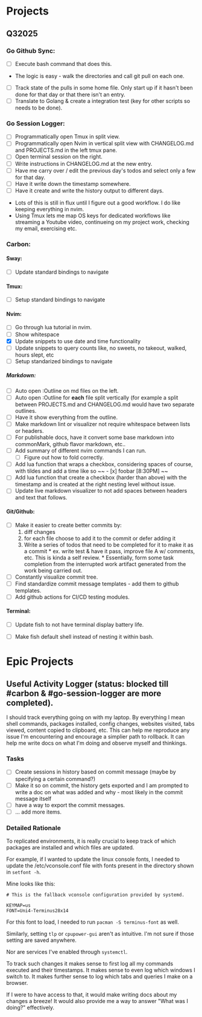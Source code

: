 # Projects
## Q32025
### Go Github Sync:
- [ ] Execute bash command that does this.
* The logic is easy - walk the directories and call git
  pull on each one.
- [ ] Track state of the pulls in some home file. Only
  start up if it hasn't been done for that day or that
  there isn't an entry.
- [ ] Translate to Golang & create a integration test
  (key for other scripts so needs to be done).

### Go Session Logger:
- [ ] Programmatically open Tmux in split view.
- [ ] Programmatically open Nvim in vertical split view with
  CHANGELOG.md and PROJECTS.md in the left tmux pane.
- [ ] Open terminal session on the right.
- [ ] Write instructions in CHANGELOG.md at the new
  entry.
- [ ] Have me carry over / edit the previous day's todos
  and select only a few for that day.
- [ ] Have it write down the timestamp somewhere.
- [ ] Have it create and write the history output to
  different days.

* Lots of this is still in flux until I figure out a
  good workflow. I do like keeping everything in nvim.
* Using Tmux lets me map OS keys for dedicated workflows
  like streaming a Youtube video, continueing on my
  project work, checking my email, exercising etc.

### Carbon:
#### Sway:
- [ ] Update standard bindings to navigate 
#### Tmux:
- [ ] Setup standard bindings to navigate 
#### Nvim:
- [ ] Go through lua tutorial in nvim.
- [ ] Show whitespace
- [x] Update snippets to use date and time
  functionality
- [ ] Update snippets to query counts like,
  no sweets, no takeout, walked, hours
  slept, etc
- [ ] Setup standarized bindings to navigate
##### Markdown:
- [ ] Auto open :Outline on md files on the left.
- [ ] Auto open :Outline for **each** file split vertically (for
  example a split between PROJECTS.md and CHANGELOG.md would have
  two separate outlines.
- [ ] Have it show everything from the outline.
- [ ] Make markdown lint or visualizer not require whitespace between lists or headers.
- [ ] For publishable docs, have it convert some base markdown into commonMark, github flavor markdown, etc..
- [ ] Add summary of different nvim commands I can run.
  - [ ] Figure out how to fold correctly.
- [ ] Add lua function that wraps a checkbox,
  considering spaces of course, with tildes
  and add a time like so ~~ - [x] foobar \[8:30PM\] ~~
- [ ] Add lua function that create a checkbox (harder
  than above) with the timestamp and is created at the
  right nesting level without issue.
- [ ] Update live markdown visualizer to not add spaces
  between headers and text that follows.
#### Git/Github:
- [ ] Make it easier to create better commits by:
    1. diff changes
    2. for each file choose to add it to the commit or defer adding it
    3. Write a series of todos that need to be completed for it to make it as a commit
      * ex. write test & have it pass, improve file A w/ comments, etc. This is kinda a self review.
      * Essentially, form some task completion from the interrupted work artifact generated from the work being carried out.
- [ ] Constantly visualize commit tree.
- [ ] Find standardize commit message templates - add them to github templates.
- [ ] Add github actions for CI/CD testing modules.
#### Terminal:
- [ ] Update fish to not have terminal display battery life.
- [ ] Make fish default shell instead of nesting it within bash.


# Epic Projects
## Useful Activity Logger (status: blocked till #carbon & #go-session-logger are more completed).
I should track everything going on with my laptop.
By everything I mean shell commands, packages installed, config changes,
websites visited, tabs viewed, content copied to clipboard, etc.
This can help me reproduce any issue I'm encountering and encourage a
simplier path to rollback. It can help me write docs on what I'm doing and
observe myself and thinkings.

### Tasks
- [ ] Create sessions in history based on commit message (maybe by specifying a certain command?)
- [ ] Make it so on commit, the history gets exported and I am prompted to write a doc on what was added and why - most likely in the commit message
  itself
- [ ] have a way to export the commit messages.
- [ ] ... add more items.

### Detailed Rationale
To replicated environments, it is really crucial to keep track of which packages are installed and which files are updated.

For example, if I wanted to update the linux console fonts, I needed to update the /etc/vconsole.conf file with fonts present in the directory shown in `setfont -h`.

Mine looks like this:
```
# This is the fallback vconsole configuration provided by systemd.

KEYMAP=us
FONT=Uni4-Terminus28x14
```

For this font to load, I needed to run `pacman -S
terminus-font` as well.


Similarly, setting `tlp` or `cpupower-gui`
aren't as intuitive. I'm not sure if those
setting are saved anywhere.

Nor are services I've enabled through
`systemctl`.

To track such changes it makes sense to first
log all my commands executed and their
timestamps. It makes sense to even log which
windows I switch to. It makes further sense to
log which tabs and queries I make on a browser.

If I were to have access to that, it would make
writing docs about my changes a breeze! It would
also provide me a way to answer "What was I
doing?" effectively.
